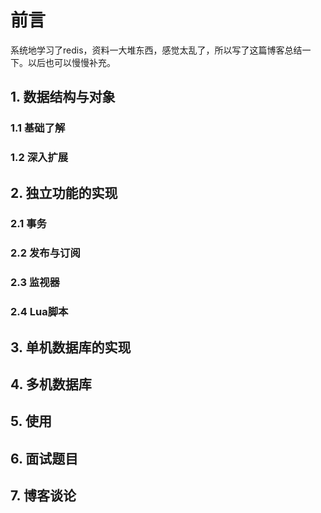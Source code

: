 # 前言

系统地学习了redis，资料一大堆东西，感觉太乱了，所以写了这篇博客总结一下。以后也可以慢慢补充。

## 1. 数据结构与对象

### 1.1 基础了解

### 1.2 深入扩展

## 2. 独立功能的实现

### 2.1 事务

### 2.2 发布与订阅

### 2.3 监视器

### 2.4 Lua脚本

### 

## 3. 单机数据库的实现

## 4. 多机数据库

## 5. 使用

## 6. 面试题目

## 7. 博客谈论